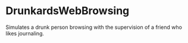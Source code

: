 # DrunkardsWebBrowsing
Simulates a drunk person browsing with the supervision of a friend who likes journaling.
